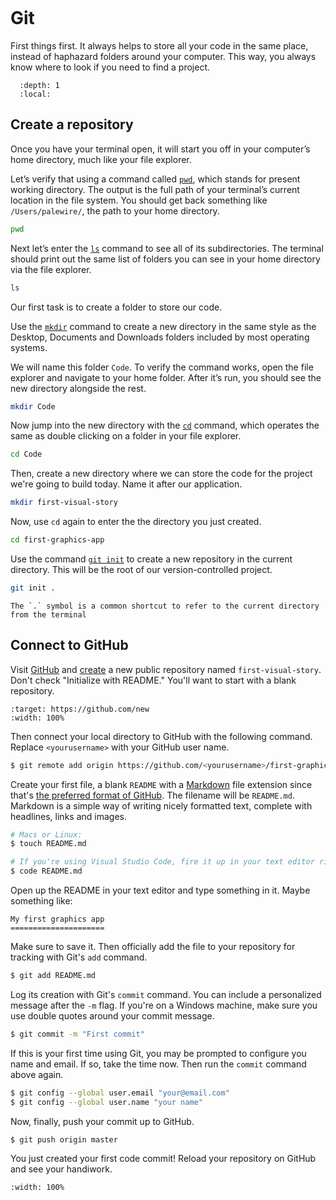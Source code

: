 ```{include} _templates/nav.html
```

# Git

First things first. It always helps to store all your code in the same place, instead of haphazard folders around your computer. This way, you always know where to look if you need to find a project.

```{contents} Sections
  :depth: 1
  :local:
```

## Create a repository

Once you have your terminal open, it will start you off in your computer’s home directory, much like your file explorer.

Let’s verify that using a command called [`pwd`](https://en.wikipedia.org/wiki/Pwd), which stands for present working directory. The output is the full path of your terminal’s current location in the file system. You should get back something like `/Users/palewire/`, the path to your home directory.

```bash
pwd
```

Next let’s enter the [`ls`](https://en.wikipedia.org/wiki/Ls) command to see all of its subdirectories. The terminal should print out the same list of folders you can see in your home directory via the file explorer.

```bash
ls
```

Our first task is to create a folder to store our code.

Use the [`mkdir`](https://en.wikipedia.org/wiki/Mkdir) command to create a new directory in the same style as the Desktop, Documents and Downloads folders included by most operating systems.

We will name this folder `Code`. To verify the command works, open the file explorer and navigate to your home folder. After it’s run, you should see the new directory alongside the rest.

```bash
mkdir Code
```

Now jump into the new directory with the [`cd`](https://en.wikipedia.org/wiki/Cd_(command)) command, which operates the same as double clicking on a folder in your file explorer.

```bash
cd Code
```

Then, create a new directory where we can store the code for the project we're going to build today. Name it after our application.

```bash
mkdir first-visual-story
```

Now, use `cd` again to enter the the directory you just created.

```bash
cd first-graphics-app
```

Use the command [`git init`](https://git-scm.com/docs/git-init) to create a new repository in the current directory. This will be the root of our version-controlled project.

```bash
git init .
```

```{note}
The `.` symbol is a common shortcut to refer to the current directory from the terminal
```

## Connect to GitHub

Visit [GitHub](http://www.github.com) and [create](https://github.com/new) a new public repository named `first-visual-story`. Don't check "Initialize with README." You'll want to start with a blank repository.

```{image} _static/new-repo.png
:target: https://github.com/new
:width: 100%
```

Then connect your local directory to GitHub with the following command. Replace `<yourusername>` with your GitHub user name.

```bash
$ git remote add origin https://github.com/<yourusername>/first-graphics-app.git
```

Create your first file, a blank `README` with a [Markdown](https://en.wikipedia.org/wiki/Markdown) file extension since that's [the preferred format of GitHub](https://help.github.com/articles/github-flavored-markdown). The filename will be `README.md`. Markdown is a simple way of writing nicely formatted text, complete with headlines, links and images.

```bash
# Macs or Linux:
$ touch README.md

# If you're using Visual Studio Code, fire it up in your text editor right away:
$ code README.md
```

Open up the README in your text editor and type something in it. Maybe something like:

```
My first graphics app
=====================
```

Make sure to save it. Then officially add the file to your repository for tracking with Git's `add` command.

```bash
$ git add README.md
```

Log its creation with Git's `commit` command. You can include a personalized message after the `-m` flag. If you're on a Windows machine, make sure you use double quotes around your commit message.

```bash
$ git commit -m "First commit"
```

If this is your first time using Git, you may be prompted to configure you name and email. If so, take the time now. Then run the `commit` command above again.

```bash
$ git config --global user.email "your@email.com"
$ git config --global user.name "your name"
```

Now, finally, push your commit up to GitHub.

```bash
$ git push origin master
```

You just created your first code commit! Reload your repository on GitHub and see your handiwork.

```{image} _static/first-commit.png
:width: 100%
```